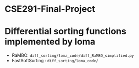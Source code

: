 # CSE291-Final-Project

# Differential sorting functions implemented by loma
- RaMBO: `diff_sorting/loma_code/diff_RaMBO_simplified.py`
- FastSoftSorting : `diff_sorting/loma_code/`